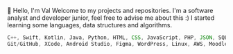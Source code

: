 👋 Hello, I'm Val
Welcome to my projects and repositories.
I'm a software analyst and developer junior, feel free to advise me about this :)
I started learning some languages, data structures and algorithms.
<br/>
```javascript
C++, Swift, Kotlin, Java, Python, HTML, CSS, JavaScript, PHP, JSON, SQL, Laravel
Git/GitHub, XCode, Android Studio, Figma, WordPress, Linux, AWS, Moodle
```
